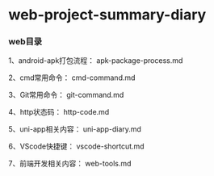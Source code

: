 # web-project-summary-diary

### web目录

1、android-apk打包流程： apk-package-process.md

2、cmd常用命令： cmd-command.md

3、Git常用命令： git-command.md

4、http状态码： http-code.md

5、uni-app相关内容： uni-app-diary.md

6、VScode快捷键： vscode-shortcut.md

7、前端开发相关内容： web-tools.md
